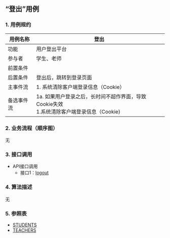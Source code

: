 ## “登出”用例

### 1. 用例规约

用例名称 | 登出
---|---
功能 | 用户登出平台
参与者 | 学生、老师
前置条件 | 
后置条件 | 登出后，跳转到登录页面
主事件流 | 1. 系统清除客户端登录信息（Cookie）
备选事件流 | 1a. 如果用户登录之后，长时间不超作界面，导致Cookie失效  <br>1.系统清除客户端登录信息（Cookie)

### 2. 业务流程（顺序图）
无

### 3. 接口调用
- API接口调用
    - 接口1：[logout](../impl/loginout.md)

### 4. 算法描述
无
 

### 5. 参照表
- [STUDENTS](../数据库设计.md)
- [TEACHERS](../数据库设计.md)
